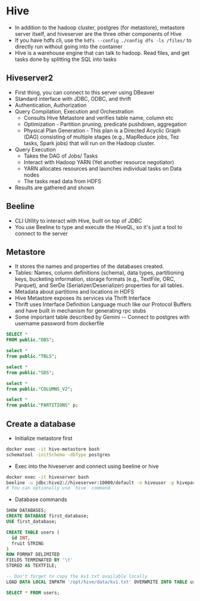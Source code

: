 # Hive
* In addition to the hadoop cluster, postgres (for metastore), metastore server itself, and hiveserver are the three other components of Hive
* If you have hdfs cli, use the `hdfs --config ./config dfs -ls /files/` to directly run without going into the container
* Hive is a warehouse engine that can talk to hadoop. Read files, and get tasks done by splitting the SQL into tasks

## Hiveserver2
* First thing, you can connect to this server using DBeaver
* Standard interface with JDBC, ODBC, and thrift
* Authentication, Authorization
* Query Compilation, Execution and Orchestration
  * Consults Hive Metastore and verifies table name, column etc
  * Optimization - Partition pruning, predicate pushdown, aggregation
  * Physical Plan Generation - This plan is a Directed Acyclic Graph (DAG) consisting of multiple stages (e.g., MapReduce jobs, Tez tasks, Spark jobs) that will run on the Hadoop cluster.
* Query Execution
  * Takes the DAG of Jobs/ Tasks
  * Interact with Hadoop YARN (Yet another resource negotiator)
  * YARN allocates resources and launches individual tasks on Data nodes
  * The tasks read data from HDFS
* Results are gathered and shown

## Beeline
* CLI Utility to interact with Hive, built on top of JDBC
* You use Beeline to type and execute the HiveQL, so it's just a tool to connect to the server

## Metastore
* It stores the names and properties of the databases created.
* Tables: Names, column definitions (schema), data types, partitioning keys, bucketing information, storage formats (e.g., TextFile, ORC, Parquet), and SerDe (Serializer/Deserializer) properties for all tables.
* Metadata about partitions and locations in HDFS
* Hive Metastore exposes its services via Thrift Interface
* Thrift uses Interface Definition Language much like our Protocol Buffers and have built in mechanism for generating rpc stubs
* Some important table described by Gemini -- Connect to postgres with username password from dockerfile
```SQL
SELECT *
FROM public."DBS";

select *
from public."TBLS";

select *
from public."SDS";

select *
from public."COLUMNS_V2";

select *
from public."PARTITIONS" p;

```




## Create a database
* Initialize metastore first
```bash
docker exec -it hive-metastore bash
schematool -initSchema -dbType postgres
```

* Exec into the hiveserver and connect using beeline or hive
```bash
docker exec -it hiveserver bash
beeline -u jdbc:hive2://hiveserver:10000/default -n hiveuser -p hivepassword
# You can optionally use `hive` command
```

* Database commands
```SQL
SHOW DATABASES;
CREATE DATABASE first_database;
USE first_database;

CREATE TABLE users (
  id INT,
  fruit STRING
)
ROW FORMAT DELIMITED
FIELDS TERMINATED BY '\t'
STORED AS TEXTFILE;

-- Don't forget to copy the kv1.txt available locally
LOAD DATA LOCAL INPATH '/opt/hive/data/kv1.txt' OVERWRITE INTO TABLE users;

SELECT * FROM users;


```
